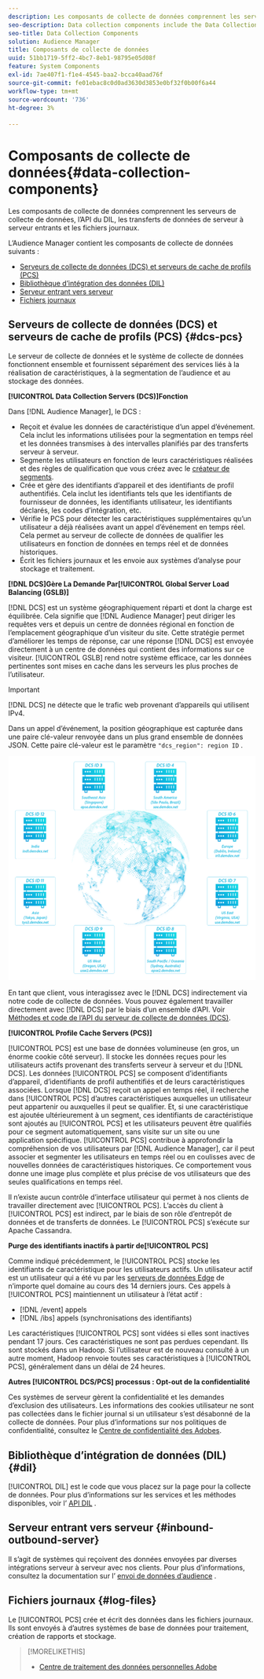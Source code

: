 ```yaml
---
description: Les composants de collecte de données comprennent les serveurs de collecte de données, l’API du DIL, les transferts de données de serveur à serveur entrants et les fichiers journaux.
seo-description: Data collection components include the Data Collection Servers, the DIL API, inbound server-to-server data transfers, and log files.
seo-title: Data Collection Components
solution: Audience Manager
title: Composants de collecte de données
uuid: 51bb1719-5ff2-4bc7-8eb1-98795e05d08f
feature: System Components
exl-id: 7ae407f1-f1e4-4545-baa2-bcca40aad76f
source-git-commit: fe01ebac8c0d0ad3630d3853e0bf32f0b00f6a44
workflow-type: tm+mt
source-wordcount: '736'
ht-degree: 3%

---
```


# Composants de collecte de données{#data-collection-components}

Les composants de collecte de données comprennent les serveurs de collecte de données, l’API du DIL, les transferts de données de serveur à serveur entrants et les fichiers journaux.

<!-- 

c_compcollect.xml

 -->

L’Audience Manager contient les composants de collecte de données suivants :

* [ Serveurs de collecte de données (DCS) et serveurs de cache de profils (PCS)](../../reference/system-components/components-data-collection.md#dcs-pcs)
* [Bibliothèque d’intégration des données (DIL)](../../reference/system-components/components-data-collection.md#dil)
* [Serveur entrant vers serveur](../../reference/system-components/components-data-collection.md#inbound-outbound-server)
* [Fichiers journaux](../../reference/system-components/components-data-collection.md#log-files)

## Serveurs de collecte de données (DCS) et serveurs de cache de profils (PCS) {#dcs-pcs}

Le serveur de collecte de données et le système de collecte de données fonctionnent ensemble et fournissent séparément des services liés à la réalisation de caractéristiques, à la segmentation de l’audience et au stockage des données.

**[!UICONTROL Data Collection Servers (DCS)]Fonction**

Dans [!DNL Audience Manager], le DCS :

* Reçoit et évalue les données de caractéristique d’un appel d’événement. Cela inclut les informations utilisées pour la segmentation en temps réel et les données transmises à des intervalles planifiés par des transferts serveur à serveur.
* Segmente les utilisateurs en fonction de leurs caractéristiques réalisées et des règles de qualification que vous créez avec le [créateur de segments](../../features/segments/segment-builder.md).
* Crée et gère des identifiants d’appareil et des identifiants de profil authentifiés. Cela inclut les identifiants tels que les identifiants de fournisseur de données, les identifiants utilisateur, les identifiants déclarés, les codes d’intégration, etc.
* Vérifie le PCS pour détecter les caractéristiques supplémentaires qu’un utilisateur a déjà réalisées avant un appel d’événement en temps réel. Cela permet au serveur de collecte de données de qualifier les utilisateurs en fonction de données en temps réel et de données historiques.
* Écrit les fichiers journaux et les envoie aux systèmes d’analyse pour stockage et traitement.

**[!DNL DCS]Gère La Demande Par[!UICONTROL Global Server Load Balancing (GSLB)]**

[!DNL DCS] est un système géographiquement réparti et dont la charge est équilibrée. Cela signifie que [!DNL Audience Manager] peut diriger les requêtes vers et depuis un centre de données régional en fonction de l’emplacement géographique d’un visiteur du site. Cette stratégie permet d’améliorer les temps de réponse, car une réponse [!DNL DCS] est envoyée directement à un centre de données qui contient des informations sur ce visiteur. [!UICONTROL GSLB] rend notre système efficace, car les données pertinentes sont mises en cache dans les serveurs les plus proches de l’utilisateur.

>[!IMPORTANT]
>
>[!DNL DCS] ne détecte que le trafic web provenant d’appareils qui utilisent IPv4.

Dans un appel d’événement, la position géographique est capturée dans une paire clé-valeur renvoyée dans un plus grand ensemble de données JSON. Cette paire clé-valeur est le paramètre `"dcs_region": region ID` .

![](assets/dcs-map.png)

En tant que client, vous interagissez avec le [!DNL DCS] indirectement via notre code de collecte de données. Vous pouvez également travailler directement avec [!DNL DCS] par le biais d’un ensemble d’API. Voir [Méthodes et code de l’API du serveur de collecte de données (DCS)](../../api/dcs-intro/dcs-event-calls/dcs-event-calls.md).

**[!UICONTROL Profile Cache Servers (PCS)]**

[!UICONTROL PCS] est une base de données volumineuse (en gros, un énorme cookie côté serveur). Il stocke les données reçues pour les utilisateurs actifs provenant des transferts serveur à serveur et du [!DNL DCS]. Les données [!UICONTROL PCS] se composent d’identifiants d’appareil, d’identifiants de profil authentifiés et de leurs caractéristiques associées. Lorsque [!DNL DCS] reçoit un appel en temps réel, il recherche dans [!UICONTROL PCS] d’autres caractéristiques auxquelles un utilisateur peut appartenir ou auxquelles il peut se qualifier. Et, si une caractéristique est ajoutée ultérieurement à un segment, ces identifiants de caractéristique sont ajoutés au [!UICONTROL PCS] et les utilisateurs peuvent être qualifiés pour ce segment automatiquement, sans visite sur un site ou une application spécifique. [!UICONTROL PCS] contribue à approfondir la compréhension de vos utilisateurs par [!DNL Audience Manager], car il peut associer et segmenter les utilisateurs en temps réel ou en coulisses avec de nouvelles données de caractéristiques historiques. Ce comportement vous donne une image plus complète et plus précise de vos utilisateurs que des seules qualifications en temps réel.

Il n’existe aucun contrôle d’interface utilisateur qui permet à nos clients de travailler directement avec [!UICONTROL PCS]. L’accès du client à [!UICONTROL PCS] est indirect, par le biais de son rôle d’entrepôt de données et de transferts de données. Le [!UICONTROL PCS] s’exécute sur Apache Cassandra.

**Purge des identifiants inactifs à partir de[!UICONTROL PCS]**

Comme indiqué précédemment, le [!UICONTROL PCS] stocke les identifiants de caractéristique pour les utilisateurs actifs. Un utilisateur actif est un utilisateur qui a été vu par les [serveurs de données Edge](../../reference/system-components/components-edge.md) de n’importe quel domaine au cours des 14 derniers jours. Ces appels à [!UICONTROL PCS] maintiennent un utilisateur à l’état actif :

* [!DNL /event] appels
* [!DNL /ibs] appels (synchronisations des identifiants)

<!-- 

Removed /dpm calls from the bulleted list. /dpm calls have been deprecated.

 -->

Les caractéristiques [!UICONTROL PCS] sont vidées si elles sont inactives pendant 17 jours. Ces caractéristiques ne sont pas perdues cependant. Ils sont stockés dans un Hadoop. Si l’utilisateur est de nouveau consulté à un autre moment, Hadoop renvoie toutes ses caractéristiques à [!UICONTROL PCS], généralement dans un délai de 24 heures.

**Autres [!UICONTROL DCS/PCS] processus : Opt-out de la confidentialité**

Ces systèmes de serveur gèrent la confidentialité et les demandes d’exclusion des utilisateurs. Les informations des cookies utilisateur ne sont pas collectées dans le fichier journal si un utilisateur s’est désabonné de la collecte de données. Pour plus d’informations sur nos politiques de confidentialité, consultez le [Centre de confidentialité des Adobes](https://www.adobe.com/fr/privacy/experience-cloud.html).

## Bibliothèque d’intégration de données (DIL) {#dil}

[!UICONTROL DIL] est le code que vous placez sur la page pour la collecte de données. Pour plus d’informations sur les services et les méthodes disponibles, voir l’ [API DIL](../../dil/dil-overview.md) .

## Serveur entrant vers serveur {#inbound-outbound-server}

Il s’agit de systèmes qui reçoivent des données envoyées par diverses intégrations serveur à serveur avec nos clients. Pour plus d’informations, consultez la documentation sur l’ [envoi de données d’audience](/help/using/integration/sending-audience-data/real-time-data-integration/real-time-tech-specs.md) .

## Fichiers journaux {#log-files}

Le [!UICONTROL PCS] crée et écrit des données dans les fichiers journaux. Ils sont envoyés à d’autres systèmes de base de données pour traitement, création de rapports et stockage.

>[!MORELIKETHIS]
>
>* [Centre de traitement des données personnelles Adobe](https://www.adobe.com/fr/privacy.html)
